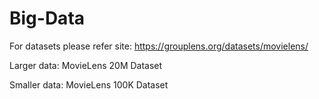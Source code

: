# Big-Data

For datasets please refer site: https://grouplens.org/datasets/movielens/

Larger data: MovieLens 20M Dataset

Smaller data: MovieLens 100K Dataset
